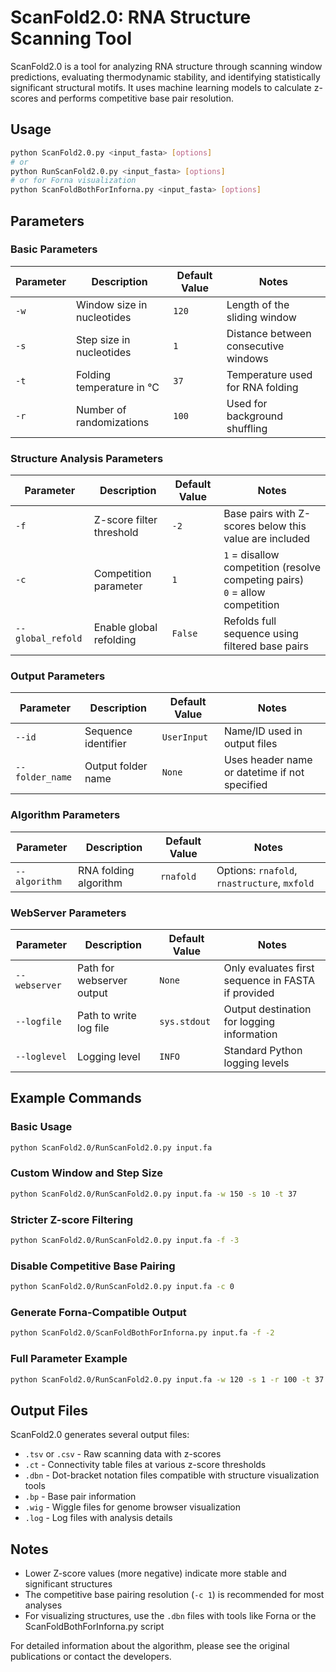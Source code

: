 # ScanFold2.0: RNA Structure Scanning Tool

ScanFold2.0 is a tool for analyzing RNA structure through scanning window predictions, evaluating thermodynamic stability, and identifying statistically significant structural motifs. It uses machine learning models to calculate z-scores and performs competitive base pair resolution.

## Usage

```bash
python ScanFold2.0.py <input_fasta> [options]
# or
python RunScanFold2.0.py <input_fasta> [options]
# or for Forna visualization
python ScanFoldBothForInforna.py <input_fasta> [options]
```

## Parameters

### Basic Parameters

| Parameter | Description | Default Value | Notes |
|-----------|-------------|---------------|-------|
| `-w` | Window size in nucleotides | `120` | Length of the sliding window |
| `-s` | Step size in nucleotides | `1` | Distance between consecutive windows |
| `-t` | Folding temperature in °C | `37` | Temperature used for RNA folding |
| `-r` | Number of randomizations | `100` | Used for background shuffling |

### Structure Analysis Parameters

| Parameter | Description | Default Value | Notes |
|-----------|-------------|---------------|-------|
| `-f` | Z-score filter threshold | `-2` | Base pairs with Z-scores below this value are included |
| `-c` | Competition parameter | `1` | `1` = disallow competition (resolve competing pairs)<br>`0` = allow competition |
| `--global_refold` | Enable global refolding | `False` | Refolds full sequence using filtered base pairs |

### Output Parameters

| Parameter | Description | Default Value | Notes |
|-----------|-------------|---------------|-------|
| `--id` | Sequence identifier | `UserInput` | Name/ID used in output files |
| `--folder_name` | Output folder name | `None` | Uses header name or datetime if not specified |

### Algorithm Parameters

| Parameter | Description | Default Value | Notes |
|-----------|-------------|---------------|-------|
| `--algorithm` | RNA folding algorithm | `rnafold` | Options: `rnafold`, `rnastructure`, `mxfold` |

### WebServer Parameters

| Parameter | Description | Default Value | Notes |
|-----------|-------------|---------------|-------|
| `--webserver` | Path for webserver output | `None` | Only evaluates first sequence in FASTA if provided |
| `--logfile` | Path to write log file | `sys.stdout` | Output destination for logging information |
| `--loglevel` | Logging level | `INFO` | Standard Python logging levels |

## Example Commands

### Basic Usage
```bash
python ScanFold2.0/RunScanFold2.0.py input.fa
```

### Custom Window and Step Size
```bash
python ScanFold2.0/RunScanFold2.0.py input.fa -w 150 -s 10 -t 37
```

### Stricter Z-score Filtering
```bash
python ScanFold2.0/RunScanFold2.0.py input.fa -f -3
```

### Disable Competitive Base Pairing
```bash
python ScanFold2.0/RunScanFold2.0.py input.fa -c 0
```

### Generate Forna-Compatible Output
```bash
python ScanFold2.0/ScanFoldBothForInforna.py input.fa -f -2
```

### Full Parameter Example
```bash
python ScanFold2.0/RunScanFold2.0.py input.fa -w 120 -s 1 -r 100 -t 37 -f -2 -c 1 --id MyRNA --global_refold
```

## Output Files

ScanFold2.0 generates several output files:

- `.tsv` or `.csv` - Raw scanning data with z-scores
- `.ct` - Connectivity table files at various z-score thresholds
- `.dbn` - Dot-bracket notation files compatible with structure visualization tools
- `.bp` - Base pair information
- `.wig` - Wiggle files for genome browser visualization
- `.log` - Log files with analysis details

## Notes

- Lower Z-score values (more negative) indicate more stable and significant structures
- The competitive base pairing resolution (`-c 1`) is recommended for most analyses
- For visualizing structures, use the `.dbn` files with tools like Forna or the ScanFoldBothForInforna.py script

For detailed information about the algorithm, please see the original publications or contact the developers.
